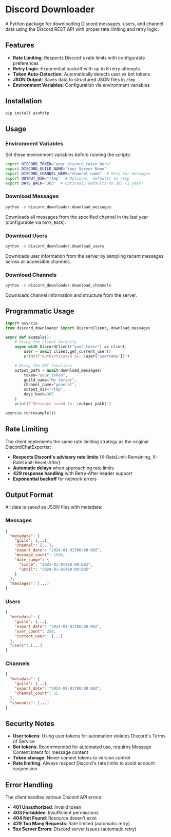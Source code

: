 # Discord Downloader

A Python package for downloading Discord messages, users, and channel data using the Discord REST API with proper rate limiting and retry logic.

## Features

- **Rate Limiting**: Respects Discord's rate limits with configurable preferences
- **Retry Logic**: Exponential backoff with up to 8 retry attempts
- **Token Auto-Detection**: Automatically detects user vs bot tokens
- **JSON Output**: Saves data to structured JSON files in `/tmp`
- **Environment Variables**: Configuration via environment variables

## Installation

```bash
pip install aiohttp
```

## Usage

### Environment Variables

Set these environment variables before running the scripts:

```bash
export DISCORD_TOKEN="your_discord_token_here"
export DISCORD_GUILD_NAME="Your Server Name"
export DISCORD_CHANNEL_NAME="channel-name"  # Only for messages
export OUTPUT_DIR="/tmp"  # Optional, defaults to /tmp
export DAYS_BACK="365"  # Optional, defaults to 365 (1 year)
```

### Download Messages

```bash
python -m discord_downloader.download_messages
```

Downloads all messages from the specified channel in the last year (configurable via `DAYS_BACK`).

### Download Users

```bash
python -m discord_downloader.download_users
```

Downloads user information from the server by sampling recent messages across all accessible channels.

### Download Channels

```bash
python -m discord_downloader.download_channels
```

Downloads channel information and structure from the server.

## Programmatic Usage

```python
import asyncio
from discord_downloader import DiscordClient, download_messages

async def example():
    # Using the client directly
    async with DiscordClient("your_token") as client:
        user = await client.get_current_user()
        print(f"Authenticated as: {user['username']}")

    # Using the API functions
    output_path = await download_messages(
        token="your_token",
        guild_name="My Server",
        channel_name="general",
        output_dir="/tmp",
        days_back=365
    )
    print(f"Messages saved to: {output_path}")

asyncio.run(example())
```

## Rate Limiting

The client implements the same rate limiting strategy as the original DiscordChatExporter:

- **Respects Discord's advisory rate limits** (X-RateLimit-Remaining, X-RateLimit-Reset-After)
- **Automatic delays** when approaching rate limits
- **429 response handling** with Retry-After header support
- **Exponential backoff** for network errors

## Output Format

All data is saved as JSON files with metadata:

### Messages

```json
{
  "metadata": {
    "guild": {...},
    "channel": {...},
    "export_date": "2024-01-01T00:00:00Z",
    "message_count": 1500,
    "date_range": {
      "since": "2023-01-01T00:00:00Z",
      "until": "2024-01-01T00:00:00Z"
    }
  },
  "messages": [...]
}
```

### Users

```json
{
  "metadata": {
    "guild": {...},
    "export_date": "2024-01-01T00:00:00Z",
    "user_count": 250,
    "current_user": {...}
  },
  "users": [...]
}
```

### Channels

```json
{
  "metadata": {
    "guild": {...},
    "export_date": "2024-01-01T00:00:00Z",
    "channel_count": 15
  },
  "channels": [...]
}
```

## Security Notes

- **User tokens**: Using user tokens for automation violates Discord's Terms of Service
- **Bot tokens**: Recommended for automated use, requires Message Content Intent for message content
- **Token storage**: Never commit tokens to version control
- **Rate limiting**: Always respect Discord's rate limits to avoid account suspension

## Error Handling

The client handles various Discord API errors:

- **401 Unauthorized**: Invalid token
- **403 Forbidden**: Insufficient permissions
- **404 Not Found**: Resource doesn't exist
- **429 Too Many Requests**: Rate limited (automatic retry)
- **5xx Server Errors**: Discord server issues (automatic retry)
